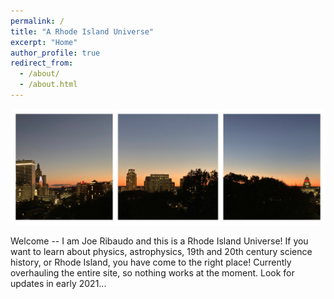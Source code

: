 ```yaml
---
permalink: /
title: "A Rhode Island Universe"
excerpt: "Home"
author_profile: true
redirect_from: 
  - /about/
  - /about.html
---
```


![Providence from Prospect Terrace](../images/pvdpano.JPG)

Welcome -- I am Joe Ribaudo and this is a Rhode Island Universe! If you want to learn about physics, astrophysics, 19th and 20th century science history, or Rhode Island, you have come to the right place! Currently overhauling the entire site, so nothing works at the moment. Look for updates in early 2021...
